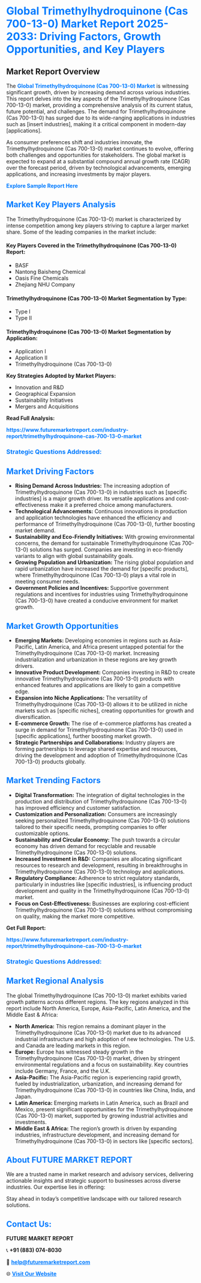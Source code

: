 <h1 style="color: #007BFF;">Global Trimethylhydroquinone (Cas 700-13-0) Market Report 2025-2033: Driving Factors, Growth Opportunities, and Key Players</h1>

<section id="overview">
<h2>Market Report Overview</h2>
<p>The <a href="https://www.futuremarketreport.com/industry-report/trimethylhydroquinone-cas-700-13-0-market" style="color: #007BFF; text-decoration: none;"><strong>Global Trimethylhydroquinone (Cas 700-13-0) Market</strong></a> is witnessing significant growth, driven by increasing demand across various industries. This report delves into the key aspects of the Trimethylhydroquinone (Cas 700-13-0) market, providing a comprehensive analysis of its current status, future potential, and challenges. The demand for Trimethylhydroquinone (Cas 700-13-0) has surged due to its wide-ranging applications in industries such as [insert industries], making it a critical component in modern-day [applications].</p>
<p>As consumer preferences shift and industries innovate, the Trimethylhydroquinone (Cas 700-13-0) market continues to evolve, offering both challenges and opportunities for stakeholders. The global market is expected to expand at a substantial compound annual growth rate (CAGR) over the forecast period, driven by technological advancements, emerging applications, and increasing investments by major players.</p>
</section>

<section id="overview">
<p><a href="https://www.futuremarketreport.com/request-sample/reportId=120530" style="color: #007BFF; text-decoration: none;"><strong>Explore Sample Report Here</strong></a></p>
</section>

<section id="key-players">
<h2 style="color: #007BFF;">Market Key Players Analysis</h2>
<p>The Trimethylhydroquinone (Cas 700-13-0) market is characterized by intense competition among key players striving to capture a larger market share. Some of the leading companies in the market include:</p>
<h4>Key Players Covered in the Trimethylhydroquinone (Cas 700-13-0) Report:</h4>
<ul><li>BASF</li><li>Nantong Baisheng Chemical</li><li>Oasis Fine Chemicals</li><li>Zhejiang NHU Company</li></ul>
<h4>Trimethylhydroquinone (Cas 700-13-0) Market Segmentation by Type:</h4>
<ul><li>Type I</li><li>Type II</li></ul>

<h4>Trimethylhydroquinone (Cas 700-13-0) Market Segmentation by Application:</h4>
<ul><li>Application I</li><li>Application II</li><li>Trimethylhydroquinone (Cas 700-13-0)</li></ul>
<p><strong>Key Strategies Adopted by Market Players:</strong></p>
<ul>
<li>Innovation and R&D</li>
<li>Geographical Expansion</li>
<li>Sustainability Initiatives</li>
<li>Mergers and Acquisitions</li>
</ul>
</section>

<section>
<p><strong>Read Full Analysis: </strong></p><a href="https://www.futuremarketreport.com/industry-report/trimethylhydroquinone-cas-700-13-0-market" style="color: #007BFF; text-decoration: none;"><strong>https://www.futuremarketreport.com/industry-report/trimethylhydroquinone-cas-700-13-0-market</strong></a>
<h3 style="color: #007BFF;">Strategic Questions Addressed:</h3>
</section>

<section id="driving-factors">
<h2 style="color: #007BFF;">Market Driving Factors</h2>
<ul>
<li><strong>Rising Demand Across Industries:</strong> The increasing adoption of Trimethylhydroquinone (Cas 700-13-0) in industries such as [specific industries] is a major growth driver. Its versatile applications and cost-effectiveness make it a preferred choice among manufacturers.</li>
<li><strong>Technological Advancements:</strong> Continuous innovations in production and application technologies have enhanced the efficiency and performance of Trimethylhydroquinone (Cas 700-13-0), further boosting market demand.</li>
<li><strong>Sustainability and Eco-Friendly Initiatives:</strong> With growing environmental concerns, the demand for sustainable Trimethylhydroquinone (Cas 700-13-0) solutions has surged. Companies are investing in eco-friendly variants to align with global sustainability goals.</li>
<li><strong>Growing Population and Urbanization:</strong> The rising global population and rapid urbanization have increased the demand for [specific products], where Trimethylhydroquinone (Cas 700-13-0) plays a vital role in meeting consumer needs.</li>
<li><strong>Government Policies and Incentives:</strong> Supportive government regulations and incentives for industries using Trimethylhydroquinone (Cas 700-13-0) have created a conducive environment for market growth.</li>
</ul>
</section>

<section id="growth-opportunities">
<h2 style="color: #007BFF;">Market Growth Opportunities</h2>
<ul>
<li><strong>Emerging Markets:</strong> Developing economies in regions such as Asia-Pacific, Latin America, and Africa present untapped potential for the Trimethylhydroquinone (Cas 700-13-0) market. Increasing industrialization and urbanization in these regions are key growth drivers.</li>
<li><strong>Innovative Product Development:</strong> Companies investing in R&D to create innovative Trimethylhydroquinone (Cas 700-13-0) products with enhanced features and applications are likely to gain a competitive edge.</li>
<li><strong>Expansion into Niche Applications:</strong> The versatility of Trimethylhydroquinone (Cas 700-13-0) allows it to be utilized in niche markets such as [specific niches], creating opportunities for growth and diversification.</li>
<li><strong>E-commerce Growth:</strong> The rise of e-commerce platforms has created a surge in demand for Trimethylhydroquinone (Cas 700-13-0) used in [specific applications], further boosting market growth.</li>
<li><strong>Strategic Partnerships and Collaborations:</strong> Industry players are forming partnerships to leverage shared expertise and resources, driving the development and adoption of Trimethylhydroquinone (Cas 700-13-0) products globally.</li>
</ul>
</section>

<section id="trending-factors">
<h2 style="color: #007BFF;">Market Trending Factors</h2>
<ul>
<li><strong>Digital Transformation:</strong> The integration of digital technologies in the production and distribution of Trimethylhydroquinone (Cas 700-13-0) has improved efficiency and customer satisfaction.</li>
<li><strong>Customization and Personalization:</strong> Consumers are increasingly seeking personalized Trimethylhydroquinone (Cas 700-13-0) solutions tailored to their specific needs, prompting companies to offer customizable options.</li>
<li><strong>Sustainability and Circular Economy:</strong> The push towards a circular economy has driven demand for recyclable and reusable Trimethylhydroquinone (Cas 700-13-0) solutions.</li>
<li><strong>Increased Investment in R&D:</strong> Companies are allocating significant resources to research and development, resulting in breakthroughs in Trimethylhydroquinone (Cas 700-13-0) technology and applications.</li>
<li><strong>Regulatory Compliance:</strong> Adherence to strict regulatory standards, particularly in industries like [specific industries], is influencing product development and quality in the Trimethylhydroquinone (Cas 700-13-0) market.</li>
<li><strong>Focus on Cost-Effectiveness:</strong> Businesses are exploring cost-efficient Trimethylhydroquinone (Cas 700-13-0) solutions without compromising on quality, making the market more competitive.</li>
</ul>
</section>

<section>
<p><strong>Get Full Report: </strong></p><a href="https://www.futuremarketreport.com/industry-report/trimethylhydroquinone-cas-700-13-0-market" style="color: #007BFF; text-decoration: none;"><strong>https://www.futuremarketreport.com/industry-report/trimethylhydroquinone-cas-700-13-0-market</strong></a>
<h3 style="color: #007BFF;">Strategic Questions Addressed:</h3>
</section>


<section id="regional-analysis">
<h2 style="color: #007BFF;">Market Regional Analysis</h2>
<p>The global Trimethylhydroquinone (Cas 700-13-0) market exhibits varied growth patterns across different regions. The key regions analyzed in this report include North America, Europe, Asia-Pacific, Latin America, and the Middle East & Africa:</p>
<ul>
<li><strong>North America:</strong> This region remains a dominant player in the Trimethylhydroquinone (Cas 700-13-0) market due to its advanced industrial infrastructure and high adoption of new technologies. The U.S. and Canada are leading markets in this region.</li>
<li><strong>Europe:</strong> Europe has witnessed steady growth in the Trimethylhydroquinone (Cas 700-13-0) market, driven by stringent environmental regulations and a focus on sustainability. Key countries include Germany, France, and the U.K.</li>
<li><strong>Asia-Pacific:</strong> The Asia-Pacific region is experiencing rapid growth, fueled by industrialization, urbanization, and increasing demand for Trimethylhydroquinone (Cas 700-13-0) in countries like China, India, and Japan.</li>
<li><strong>Latin America:</strong> Emerging markets in Latin America, such as Brazil and Mexico, present significant opportunities for the Trimethylhydroquinone (Cas 700-13-0) market, supported by growing industrial activities and investments.</li>
<li><strong>Middle East & Africa:</strong> The region’s growth is driven by expanding industries, infrastructure development, and increasing demand for Trimethylhydroquinone (Cas 700-13-0) in sectors like [specific sectors].</li>
</ul>
</section>

<footer>
<h2 style="color: #007BFF;">About FUTURE MARKET REPORT</h2>
<p>We are a trusted name in market research and advisory services, delivering actionable insights and strategic support to businesses across diverse industries. Our expertise lies in offering:</p>

<p>Stay ahead in today’s competitive landscape with our tailored research solutions.</p>

<h2 style="color: #007BFF;">Contact Us:</h2>
<p><strong>FUTURE MARKET REPORT</strong></p>
<p>📞 <strong>+91 (883) 074-8030</strong></p>
<p>📧 <strong><a href="mailto:help@futuremarketreport.com" style="color: #007BFF;">help@futuremarketreport.com</a></strong></p>
<p>🌐 <strong><a href="https://www.futuremarketreport.com/" style="color: #007BFF;">Visit Our Website</a></strong></p>
</footer>